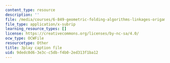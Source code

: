 ```yaml
---
content_type: resource
description: ''
file: /media/courses/6-849-geometric-folding-algorithms-linkages-origami-polyhedra-fall-2012/9dedc0d63e3cc5dbf4b02ed313f1ba12_ShvQYLXCjos.srt
file_type: application/x-subrip
learning_resource_types: []
license: https://creativecommons.org/licenses/by-nc-sa/4.0/
ocw_type: OCWFile
resourcetype: Other
title: 3play caption file
uid: 9dedc0d6-3e3c-c5db-f4b0-2ed313f1ba12
---
```

